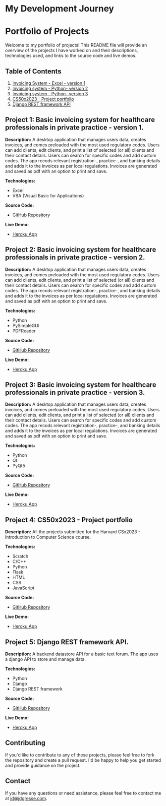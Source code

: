 # My Development Journey
# Portfolio of Projects

Welcome to my portfolio of projects! This README file will provide an overview of the projects I have worked on and their descriptions, technologies used, and links to the source code and live demos.

## Table of Contents

1. [Invoicing System - Excel - version 1](#project-1)
2. [Invoicing system - Python- version 2](#project-2)
3. [Invoicing system - Python- version 3](#project-3)
4. [CS50x2023 - Project portfolio](#project-4)
5. [Django REST framework API](#project-5)

## Project 1: Basic invoicing system for healthcare professionals in private practice - version 1.

**Description:**
A desktop application that manages users data, creates invoices, and comes preloaded with the most used regulatory codes. Users can add clients, edit clients, and print a list of selected (or all) clients and their contact details. Users can search for specific codes and add custom codes.
The app recods relevant registration-, practice-, and banking details and adds it to the invoices as per local regulations.
Invoices are generated and saved as pdf with an option to print and save.

**Technologies:**
- Excel
- VBA (Visual Basic for Applications)

**Source Code:**
- [GitHub Repository](https://github.com/yourusername/self-catering-apartment-booking)

**Live Demo:**
- [Heroku App](https://self-catering-apartment-booking.herokuapp.com/)

## Project 2: Basic invoicing system for healthcare professionals in private practice - version 2.

**Description:**
A desktop application that manages users data, creates invoices, and comes preloaded with the most used regulatory codes. Users can add clients, edit clients, and print a list of selected (or all) clients and their contact details. Users can search for specific codes and add custom codes.
The app recods relevant registration-, practice-, and banking details and adds it to the invoices as per local regulations.
Invoices are generated and saved as pdf with an option to print and save.

**Technologies:**
- Python
- PySimpleGUI
- PDFReader

**Source Code:**
- [GitHub Repository](https://github.com/yourusername/e-commerce-store)

**Live Demo:**
- [Heroku App](https://e-commerce-store.herokuapp.com/)

## Project 3: Basic invoicing system for healthcare professionals in private practice - version 3.

**Description:**
A desktop application that manages users data, creates invoices, and comes preloaded with the most used regulatory codes. Users can add clients, edit clients, and print a list of selected (or all) clients and their contact details. Users can search for specific codes and add custom codes.
The app recods relevant registration-, practice-, and banking details and adds it to the invoices as per local regulations.
Invoices are generated and saved as pdf with an option to print and save.

**Technologies:**
- Python
- Qt
- PyQt5

**Source Code:**
- [GitHub Repository](https://github.com/yourusername/image-upload-and-resizing)

**Live Demo:**
- [Heroku App](https://image-upload-and-resizing.herokuapp.com/)

## Project 4: CS50x2023 - Project portfolio

**Description:**
All the projects submitted for the Harvard CSx2023 - Introduction to Computer Science course.

**Technologies:**
- Scratch
- C/C++ 
- Python
- Flask
- HTML
- CSS
- JavaScript

**Source Code:**
- [GitHub Repository](https://github.com/yourusername/todo-application)

**Live Demo:**
- [Heroku App](https://todo-application.herokuapp.com/)

## Project 5: Django REST framework API.

**Description:**
A backend datastore API for a basic text forum. The app uses a django API to store and manage data.

**Technologies:**
- Python
- Django
- Django REST framework

**Source Code:**
- [GitHub Repository](https://github.com/yourusername/weather-forecast-application)

**Live Demo:**
- [Heroku App](https://weather-forecast-application.herokuapp.com/)

## Contributing

If you'd like to contribute to any of these projects, please feel free to fork the repository and create a pull request. I'd be happy to help you get started and provide guidance on the project.

## Contact

If you have any questions or need assistance, please feel free to contact me at jd@jdgresse.com.

